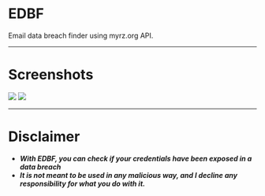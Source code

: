 # EDBF
Email data breach finder using myrz.org API.

-----

# Screenshots
<p>
<img src="https://cdn.discordapp.com/attachments/973384585364774922/1008045935101751406/unknown_8.png">
<img src="https://cdn.discordapp.com/attachments/973384585364774922/1008046428884566076/unknown_9.png">
</p>
  
-----

# Disclaimer
* ***With EDBF, you can check if your credentials have been exposed in a data breach***
* ***It is not meant to be used in any malicious way, and I decline any responsibility for what you do with it.***
